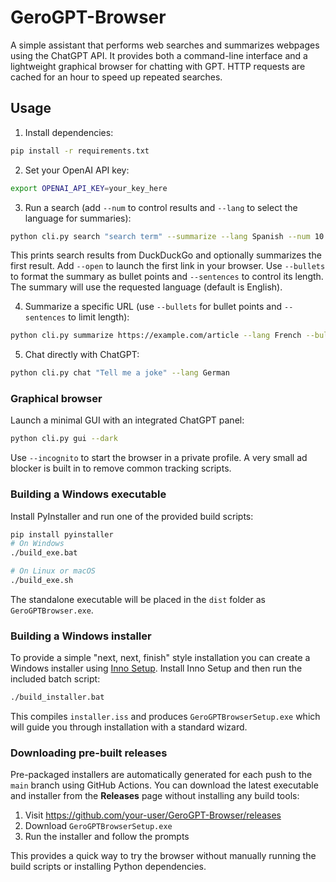 # GeroGPT-Browser

A simple assistant that performs web searches and summarizes webpages using the ChatGPT API.
It provides both a command-line interface and a lightweight graphical browser for chatting with GPT.
HTTP requests are cached for an hour to speed up repeated searches.

## Usage

1. Install dependencies:

```bash
pip install -r requirements.txt
```

2. Set your OpenAI API key:

```bash
export OPENAI_API_KEY=your_key_here
```

3. Run a search (add `--num` to control results and `--lang` to select the language for summaries):

```bash
python cli.py search "search term" --summarize --lang Spanish --num 10 --bullets
```

This prints search results from DuckDuckGo and optionally summarizes the first
result. Add `--open` to launch the first link in your browser. Use `--bullets`
to format the summary as bullet points and `--sentences` to control its
length. The summary will use the requested language (default is English).

4. Summarize a specific URL (use `--bullets` for bullet points and `--sentences` to limit length):

```bash
python cli.py summarize https://example.com/article --lang French --bullets --sentences 3
```

5. Chat directly with ChatGPT:

```bash
python cli.py chat "Tell me a joke" --lang German
```

### Graphical browser

Launch a minimal GUI with an integrated ChatGPT panel:

```bash
python cli.py gui --dark
```

Use `--incognito` to start the browser in a private profile. A very small
ad blocker is built in to remove common tracking scripts.

### Building a Windows executable

Install PyInstaller and run one of the provided build scripts:

```bash
pip install pyinstaller
# On Windows
./build_exe.bat

# On Linux or macOS
./build_exe.sh
```

The standalone executable will be placed in the `dist` folder as
`GeroGPTBrowser.exe`.

### Building a Windows installer

To provide a simple "next, next, finish" style installation you can create a
Windows installer using [Inno Setup](https://jrsoftware.org/isinfo.php). Install
Inno Setup and then run the included batch script:

```bash
./build_installer.bat
```

This compiles `installer.iss` and produces `GeroGPTBrowserSetup.exe` which will
guide you through installation with a standard wizard.

### Downloading pre-built releases

Pre-packaged installers are automatically generated for each push to the
`main` branch using GitHub Actions. You can download the latest executable and
installer from the **Releases** page without installing any build tools:

1. Visit <https://github.com/your-user/GeroGPT-Browser/releases>
2. Download `GeroGPTBrowserSetup.exe`
3. Run the installer and follow the prompts

This provides a quick way to try the browser without manually running the build
scripts or installing Python dependencies.

